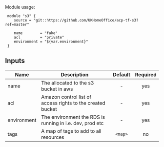 
Module usage:

     module "s3" {
        source = "git::https://github.com/UKHomeOffice/acp-tf-s3?ref=master"

        name        = "fake"
        acl         = "private"
        environment = "${var.environment}"
     }



## Inputs

| Name | Description | Default | Required |
|------|-------------|:-----:|:-----:|
| name | The allocated to the s3 bucket in aws | - | yes |
| acl | Amazon control list of access rights to the created bucket | - | yes |
| environment | The environment the RDS is running in i.e. dev, prod etc | - | yes |
| tags | A map of tags to add to all resources | `<map>` | no |

